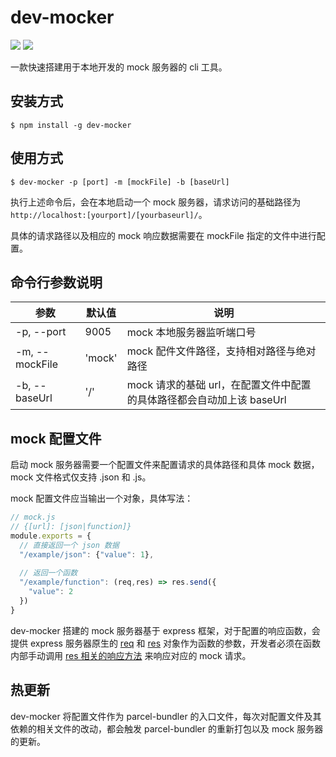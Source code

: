 # dev-mocker


  <img src="https://img.shields.io/teamcity/codebetter/bt428.svg" style="max-width:100%;" />  <img src="https://img.shields.io/badge/coverage-98%25-yellowgreen.svg" />

一款快速搭建用于本地开发的 mock 服务器的 cli 工具。

## 安装方式

```shell
$ npm install -g dev-mocker
```

## 使用方式

```shell
$ dev-mocker -p [port] -m [mockFile] -b [baseUrl]
```

执行上述命令后，会在本地启动一个 mock 服务器，请求访问的基础路径为 `http://localhost:[yourport]/[yourbaseurl]/`。

具体的请求路径以及相应的 mock 响应数据需要在 mockFile 指定的文件中进行配置。

## 命令行参数说明

|参数|默认值|说明|
|---|---|---|
|-p, --port|9005|mock 本地服务器监听端口号
|-m, --mockFile|'mock'|mock 配件文件路径，支持相对路径与绝对路径
|-b, --baseUrl|'/'|mock 请求的基础 url，在配置文件中配置的具体路径都会自动加上该 baseUrl

## mock 配置文件

启动 mock 服务器需要一个配置文件来配置请求的具体路径和具体 mock 数据，mock 文件格式仅支持 .json 和 .js。

mock 配置文件应当输出一个对象，具体写法：

```js
// mock.js
// {[url]: [json|function]}
module.exports = {
  // 直接返回一个 json 数据
  "/example/json": {"value": 1},
  
  // 返回一个函数
  "/example/function": (req,res) => res.send({
    "value": 2
  })
}
```

dev-mocker 搭建的 mock 服务器基于 express 框架，对于配置的响应函数，会提供 express 服务器原生的 [req](http://expressjs.com/zh-cn/4x/api.html#req) 和 [res](http://expressjs.com/zh-cn/4x/api.html#res) 对象作为函数的参数，开发者必须在函数内部手动调用 [res 相关的响应方法](http://expressjs.com/zh-cn/4x/api.html#res) 来响应对应的 mock 请求。

## 热更新

dev-mocker 将配置文件作为 parcel-bundler 的入口文件，每次对配置文件及其依赖的相关文件的改动，都会触发 parcel-bundler 的重新打包以及 mock 服务器的更新。
